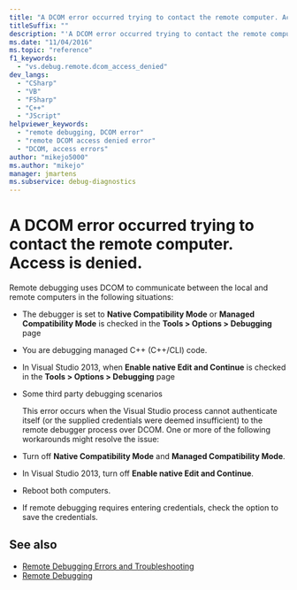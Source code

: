 ```yaml
---
title: "A DCOM error occurred trying to contact the remote computer. Access is denied."
titleSuffix: ""
description: "'A DCOM error occurred trying to contact the remote computer. Access is denied.' View information about this Visual Studio remote debugging error reference."
ms.date: "11/04/2016"
ms.topic: "reference"
f1_keywords:
  - "vs.debug.remote.dcom_access_denied"
dev_langs:
  - "CSharp"
  - "VB"
  - "FSharp"
  - "C++"
  - "JScript"
helpviewer_keywords:
  - "remote debugging, DCOM error"
  - "remote DCOM access denied error"
  - "DCOM, access errors"
author: "mikejo5000"
ms.author: "mikejo"
manager: jmartens
ms.subservice: debug-diagnostics
---
```

# A DCOM error occurred trying to contact the remote computer. Access is denied.

Remote debugging uses DCOM to communicate between the local and remote computers in the following situations:

- The debugger is set to **Native Compatibility Mode** or **Managed Compatibility Mode** is checked in the **Tools > Options > Debugging** page

- You are debugging managed C++ (C++/CLI) code.

- In Visual Studio 2013, when **Enable native Edit and Continue** is checked in the **Tools > Options > Debugging** page

- Some third party debugging scenarios

  This error occurs when the Visual Studio process cannot authenticate itself (or the supplied credentials were deemed insufficient) to the remote debugger process over DCOM. One or more of the following workarounds might resolve the issue:

- Turn off  **Native Compatibility Mode** and **Managed Compatibility Mode**.

- In Visual Studio 2013, turn off **Enable native Edit and Continue**.

- Reboot both computers.

- If remote debugging requires entering credentials, check the option to save the credentials.

## See also

- [Remote Debugging Errors and Troubleshooting](../debugger/remote-debugging-errors-and-troubleshooting.md)
- [Remote Debugging](../debugger/remote-debugging.md)